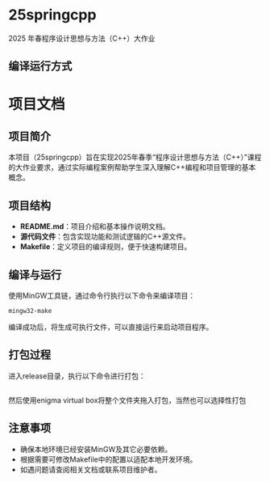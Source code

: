 # 25springcpp
2025 年春程序设计思想与⽅法（C++）⼤作业

## 编译运行方式
# 项目文档

## 项目简介
本项目（25springcpp）旨在实现2025年春季“程序设计思想与方法（C++）”课程的大作业要求，通过实际编程案例帮助学生深入理解C++编程和项目管理的基本概念。

## 项目结构
- **README.md**：项目介绍和基本操作说明文档。
- **源代码文件**：包含实现功能和测试逻辑的C++源文件。
- **Makefile**：定义项目的编译规则，便于快速构建项目。

## 编译与运行
使用MinGW工具链，通过命令行执行以下命令来编译项目：
```
mingw32-make
```
编译成功后，将生成可执行文件，可以直接运行来启动项目程序。

## 打包过程
进入release目录，执行以下命令进行打包：
```windeployqt  SnakeGameQt.exe
```
然后使用enigma virtual box将整个文件夹拖入打包，当然也可以选择性打包

## 注意事项
- 确保本地环境已经安装MinGW及其它必要依赖。
- 根据需要可修改Makefile中的配置以适配本地开发环境。
- 如遇问题请查阅相关文档或联系项目维护者。

